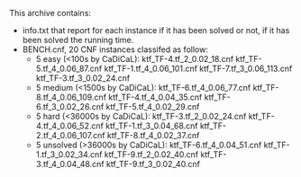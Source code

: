 This archive contains:
 - info.txt that report for each instance if it has been solved or not, if it has been solved the running time.
 - BENCH.cnf, 20 CNF instances classifed as follow:
   - 5 easy (<100s by CaDiCaL): ktf_TF-4.tf_2_0.02_18.cnf ktf_TF-5.tf_4_0.06_87.cnf ktf_TF-1.tf_4_0.06_101.cnf ktf_TF-7.tf_3_0.06_113.cnf ktf_TF-3.tf_3_0.02_24.cnf
   - 5 medium (<1500s by CaDiCaL): ktf_TF-6.tf_4_0.06_77.cnf ktf_TF-8.tf_4_0.06_109.cnf ktf_TF-4.tf_4_0.04_35.cnf ktf_TF-6.tf_3_0.02_26.cnf ktf_TF-5.tf_4_0.02_29.cnf
   - 5 hard (<36000s by CaDiCaL): ktf_TF-3.tf_2_0.02_24.cnf ktf_TF-4.tf_4_0.06_52.cnf ktf_TF-1.tf_3_0.04_68.cnf ktf_TF-2.tf_4_0.06_107.cnf ktf_TF-8.tf_4_0.02_37.cnf
   - 5 unsolved (>36000s by CaDiCaL): ktf_TF-6.tf_4_0.04_51.cnf ktf_TF-1.tf_3_0.02_34.cnf ktf_TF-9.tf_2_0.02_40.cnf ktf_TF-3.tf_4_0.04_48.cnf ktf_TF-9.tf_3_0.02_40.cnf
